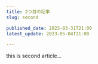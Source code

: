 ```yaml
---
title: 2つ目の記事
slug: second

published_date: 2023-03-31T21:00
latest_update: 2023-05-04T21:00

---
```


this is second article...